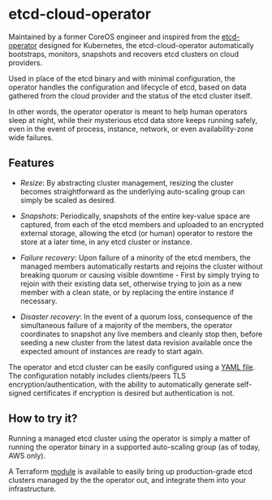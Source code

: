 # etcd-cloud-operator

Maintained by a former CoreOS engineer and inspired from the [etcd-operator]
designed for Kubernetes, the etcd-cloud-operator automatically bootstraps, 
monitors, snapshots and recovers etcd clusters on cloud providers.

Used in place of the etcd binary and with minimal configuration, the operator
handles the configuration and lifecycle of etcd, based on data gathered from 
the cloud provider and the status of the etcd cluster itself.

In other words, the operator operator is meant to help human operators sleep
at night, while their mysterious etcd data store keeps running safely, even
in the event of process, instance, network, or even availability-zone wide
failures.

## Features

- *Resize*: By abstracting cluster management, resizing the cluster becomes
 straightforward as the underlying auto-scaling group can simply be scaled as
 desired.
 
- *Snapshots*: Periodically, snapshots of the entire key-value space are 
 captured, from each of the etcd members and uploaded to an encrypted external
 storage, allowing the etcd (or human) operator to restore the store at a later
 time, in any etcd cluster or instance.
  
- *Failure recovery*: Upon failure of a minority of the etcd members, the
 managed members automatically restarts and rejoins the cluster without
 breaking quorum or causing visible downtime - First by simply trying to rejoin
 with their existing data set, otherwise trying to join as a new member with a
 clean state, or by replacing the entire instance if necessary.
 
- *Disaster recovery*: In the event of a quorum loss, consequence of the 
 simultaneous failure of a majority of the members, the operator coordinates
 to snapshot any live members and cleanly stop then, before seeding a new cluster
 from the latest data revision available once the expected amount of instances
 are ready to start again.

The operator and etcd cluster can be easily configured using a [YAML file]. The
configuration notably includes clients/peers TLS encryption/authentication, with
the ability to automatically generate self-signed certificates if encryption
is desired but authentication is not.

## How to try it?

Running a managed etcd cluster using the operator is simply a matter of running
the operator binary in a supported auto-scaling group (as of today, AWS only).

A Terraform [module] is available to easily bring up production-grade etcd clusters
managed by the the operator out, and integrate them into your infrastructure.

[etcd-operator]: https://github.com/coreos/etcd-operator
[YAML file]: config.example.yaml
[module]: terraform/platforms/aws